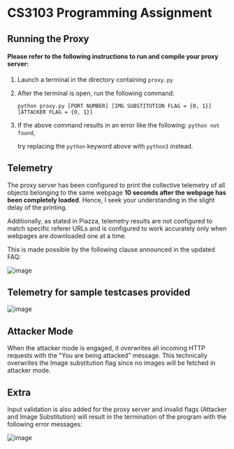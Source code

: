 # CS3103 Programming Assignment

## Running the Proxy
#### Please refer to the following instructions to run and compile your proxy server:

1. Launch a terminal in the directory containing ``proxy.py``
1. After the terminal is open, run the following command: 

    ``python proxy.py [PORT NUMBER] [IMG SUBSTITUTION FLAG = {0, 1}] [ATTACKER FLAG = {0, 1}]``
    
1. If the above command results in an error like the following: ``python not found``, 
    
    try replacing the ``python`` keyword above with ``python3`` instead.
    
## Telemetry
The proxy server has been configured to print the collective telemetry of all objects belonging to the same webpage <b>10 seconds after the webpage has been completely loaded</b>. Hence, I seek your understanding in the slight delay of the printing.

Additionally, as stated in Piazza, telemetry results are not configured to match specific referer URLs and is configured to work accurately only when webpages are downloaded one at a time. 

This is made possible by the following clause announced in the updated FAQ:

![image](https://user-images.githubusercontent.com/48002577/202707570-1b8c1fc6-a838-47dc-9fc0-6b43b005a308.png)

## Telemetry for sample testcases provided
![image](https://user-images.githubusercontent.com/48002577/202711688-e329d283-94bb-4fdc-8d31-5cfd81ac5b58.png)



## Attacker Mode
When the attacker mode is engaged, it overwrites all incoming HTTP requests with the "You are being attacked" message. This technically overwrites the Image substitution flag since no images will be fetched in attacker mode.

## Extra
Input validation is also added for the proxy server and invalid flags (Attacker and Image Substitution) will result in the termination of the program with the following error messages:

![image](https://user-images.githubusercontent.com/48002577/202708599-99ed5e92-dbb5-4a5c-be68-fabc7a665aca.png)


